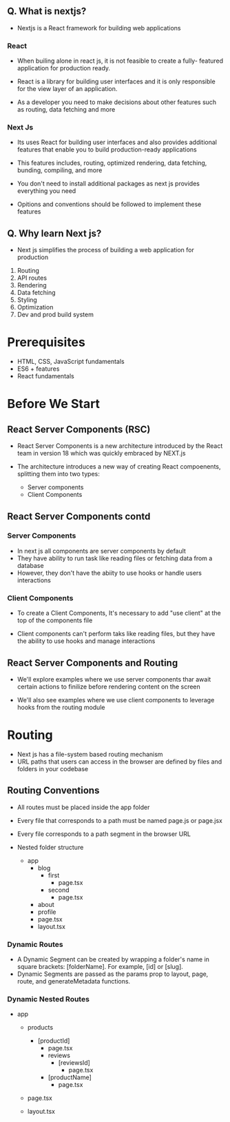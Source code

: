 
## Q. What is nextjs?
- Nextjs is a React framework for building web applications

### React
- When builing alone in react js, it is not feasible to create a fully- featured application for production ready.
- React is a library for building user interfaces and it is only responsible for the view layer of an application.

- As a developer you need to make decisions about other features such as routing, data fetching and more

### Next Js
- Its uses React for building user interfaces
and also provides additional features that enable you to build production-ready applications

- This features includes, routing, optimized rendering, data fetching, bunding, compiling, and more

- You don't need to install additional packages as next js provides everything you need

- Opitions and conventions should be followed to implement these features

## Q. Why learn Next js?

- Next js simplifies the process of building a web application for production

1. Routing
2. API routes
3. Rendering
4. Data fetching
5. Styling
6. Optimization
7. Dev and prod build system

# Prerequisites
- HTML, CSS, JavaScript fundamentals
- ES6 + features
- React fundamentals

# Before We Start
## React Server Components (RSC)

- React Server Components is a new architecture introduced by the React team in version 18 which was quickly embraced by NEXT.js

- The architecture introduces a new way of creating React compoenents, splitting them into two types:
   - Server components
   - Client Components

## React Server Components contd

### Server Components
- In next js all components are server components by default
- They have ability to run task like reading files or fetching data from a database
- However, they don't have the abiity to use hooks or handle users interactions

### Client Components
- To create a Client Components, It's necessary to add "use client" at the top of the components file

- Client components can't perform taks like reading files, but they have the ability to use hooks and manage interactions

## React Server Components and Routing

- We'll explore examples where we use server components thar
 await certain actions to finilize before rendering content on the screen

- We'll also see examples where we use client components to leverage hooks from the routing module

# Routing

- Next js has a file-system based routing mechanism
- URL paths that users can access in the browser are defined by files and folders in your codebase

## Routing Conventions

- All routes must be placed inside the app folder
- Every file that corresponds to a path must be named page.js or page.jsx
- Every file corresponds to a path segment in the browser URL

-  Nested folder structure 
   - app
      - blog
          - first
             - page.tsx
          - second
             - page.tsx
      - about
      - profile
      - page.tsx
      - layout.tsx

### Dynamic Routes  
- A Dynamic Segment can be created by wrapping a folder's name in square brackets: [folderName]. For example, [id] or [slug].   
- Dynamic Segments are passed as the params prop to layout, page, route, and generateMetadata functions.

### Dynamic Nested Routes
   - app
      - products
          - [productId]
             - page.tsx
             - reviews
                - [reviewsId]
                    - page.tsx   
             - [productName]
                - page.tsx       
                
      - page.tsx
      - layout.tsx




